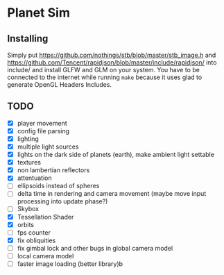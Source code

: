 # Planet Sim

## Installing
Simply put https://github.com/nothings/stb/blob/master/stb_image.h and https://github.com/Tencent/rapidjson/blob/master/include/rapidjson/ into include/
and install GLFW and GLM on your system.
You have to be connected to the internet while running `make` because
it uses glad to generate OpenGL Headers Includes.

## TODO
- [x] player movement
- [x] config file parsing
- [x] lighting
- [x] multiple light sources
- [x] lights on the dark side of planets (earth), make ambient light settable
- [x] textures
- [x] non lambertian reflectors
- [x] attentuation
- [ ] ellipsoids instead of spheres
- [ ] delta time in rendering and camera movement (maybe move input processing into update phase?)
- [ ] Skybox
- [x] Tessellation Shader
- [x] orbits
- [ ] fps counter
- [x] fix obliquities
- [ ] fix gimbal lock and other bugs in global camera model
- [ ] local camera model
- [ ] faster image loading (better library)b